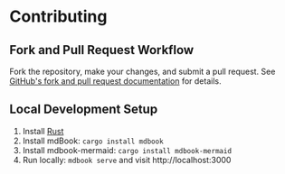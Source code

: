 # Contributing

## Fork and Pull Request Workflow

Fork the repository, make your changes, and submit a pull request. See [GitHub's fork and pull request documentation](https://docs.github.com/en/get-started/quickstart/fork-a-repo) for details.

## Local Development Setup

1. Install [Rust](https://www.rust-lang.org/tools/install)
2. Install mdBook: `cargo install mdbook`
3. Install mdbook-mermaid: `cargo install mdbook-mermaid`
4. Run locally: `mdbook serve` and visit http://localhost:3000
